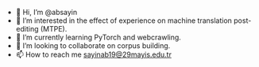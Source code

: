 - 👋 Hi, I’m @absayin
- 👀 I’m interested in the effect of experience on machine translation post-editing (MTPE).
- 🌱 I’m currently learning PyTorch and webcrawling.
- 💞️ I’m looking to collaborate on corpus building.
- 📫 How to reach me sayinab19@29mayis.edu.tr

<!---
absayin/absayin is a ✨ special ✨ repository because its `README.md` (this file) appears on your GitHub profile.
You can click the Preview link to take a look at your changes.
--->
